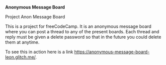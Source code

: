 **Anonymous Message Board**

Project Anon Message Board

This is a project for freeCodeCamp. It is an anonymous message board where you can post a thread to any of the 
present boards. Each thread and reply must be given a delete password so that in the future you could delete them at anytime. 

To see this in action here is a link https://anonymous-message-board-leon.glitch.me/.

